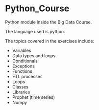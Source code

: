 # Python_Course
Python module inside the Big Data Course.

The language used is python.

The topics covered in the exercises include:
  - Variables
  - Data types and loops
  - Conditionals
  - Exceptions
  - Functions
  - ETL processes
  - Loops
  - Classes
  - Libraries
  - Prophet (time series)
  - Numpy
